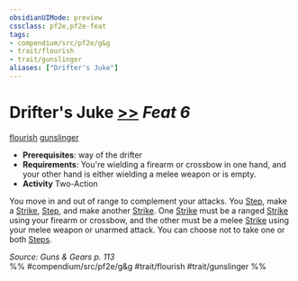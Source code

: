 ```yaml
---
obsidianUIMode: preview
cssclass: pf2e,pf2e-feat
tags:
- compendium/src/pf2e/g&g
- trait/flourish
- trait/gunslinger
aliases: ["Drifter's Juke"]
---
```

# Drifter's Juke  [>>](../../Rules/core-rulebook/chapter-9-playing-the-game.md#Actions "Two-Action") *Feat 6*  
[flourish](../../Rules/traits/flourish.md)  [gunslinger](../../Rules/traits/gunslinger-g-g.md)  

- **Prerequisites**: way of the drifter
- **Requirements**: You're wielding a firearm or crossbow in one hand, and your other hand is either wielding a melee weapon or is empty.
- **Activity** Two-Action

You move in and out of range to complement your attacks. You [Step](../../Rules/actions/step.md), make a [Strike](../../Rules/actions/strike.md), [Step](../../Rules/actions/step.md), and make another [Strike](../../Rules/actions/strike.md). One [Strike](../../Rules/actions/strike.md) must be a ranged [Strike](../../Rules/actions/strike.md) using your firearm or crossbow, and the other must be a melee [Strike](../../Rules/actions/strike.md) using your melee weapon or unarmed attack. You can choose not to take one or both [Steps](../../Rules/actions/step.md).

*Source: Guns & Gears p. 113*  
%% #compendium/src/pf2e/g&g #trait/flourish #trait/gunslinger %%